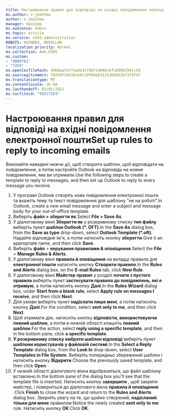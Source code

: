 ```yaml
---
title: Настроювання правил для відповіді на вхідні повідомлення електронної пошти
ms.author: v-jmathew
author: v-jmathew
manager: dansimp
ms.audience: Admin
ms.topic: article
ms.service: o365-administration
ROBOTS: NOINDEX, NOFOLLOW
localization_priority: Normal
ms.collection: Adm_O365
ms.custom:
- "9000761"
- "7254"
ms.openlocfilehash: 49b8aafe77aa6e31f8d724046c6fc0996294cc5d
ms.sourcegitcommit: 78fe9f33438cb0c19f0dab31253b5853b73f4f47
ms.translationtype: MT
ms.contentlocale: uk-UA
ms.lasthandoff: 03/05/2021
ms.locfileid: "50527263"
---
```

# <a name="set-up-rules-to-reply-to-incoming-emails"></a><span data-ttu-id="17c25-102">Настроювання правил для відповіді на вхідні повідомлення електронної пошти</span><span class="sxs-lookup"><span data-stu-id="17c25-102">Set up rules to reply to incoming emails</span></span>

<span data-ttu-id="17c25-103">Виконайте наведені нижче дії, щоб створити шаблон, щоб відповідати на повідомлення, а потім настройте Outlook на відповідь на кожне повідомлення, яке ви отримали.</span><span class="sxs-lookup"><span data-stu-id="17c25-103">Use the following steps to create a template to reply to messages, and then set up Outlook to reply to every message you receive.</span></span>

1. <span data-ttu-id="17c25-104">У програмі Outlook створіть нове повідомлення електронної пошти та вкажіть тему та текст повідомлення для шаблону "не на роботі".</span><span class="sxs-lookup"><span data-stu-id="17c25-104">In Outlook, create a new email message and enter a subject and message body for your out-of-office template.</span></span>
2. <span data-ttu-id="17c25-105">Виберіть **файл > зберегти як**.</span><span class="sxs-lookup"><span data-stu-id="17c25-105">Select **File > Save As**.</span></span>
3. <span data-ttu-id="17c25-106">У діалоговому вікні **Зберегти як** у розкривному списку **тип файлу** виберіть пункт **шаблон Outlook (\*. OFT).**</span><span class="sxs-lookup"><span data-stu-id="17c25-106">In the **Save As** dialog box, from the **Save as type** drop-down, select **Outlook Template (\*.oft).**</span></span> <span data-ttu-id="17c25-107">Надайте відповідне ім'я, а потім натисніть кнопку **зберегти**.</span><span class="sxs-lookup"><span data-stu-id="17c25-107">Give it an appropriate name, and then click **Save**.</span></span>
4. <span data-ttu-id="17c25-108">Виберіть **файл**  >  **керування правилами & оповіщення**.</span><span class="sxs-lookup"><span data-stu-id="17c25-108">Select the **File** > **Manage Rules & Alerts**.</span></span>
5. <span data-ttu-id="17c25-109">У діалоговому вікні **правила й оповіщення** на вкладці правила для **електронної пошти** натисніть кнопку **Створити правило**.</span><span class="sxs-lookup"><span data-stu-id="17c25-109">In the **Rules and Alerts** dialog box, on the **E-mail Rules** tab, click **New Rule**.</span></span>
6. <span data-ttu-id="17c25-110">У діалоговому вікні **Майстер правил** у розділі **почати з пустого правила** виберіть пункт **застосувати правило до повідомлень, які я отримую**, а потім натисніть кнопку **Далі**.</span><span class="sxs-lookup"><span data-stu-id="17c25-110">In the **Rules Wizard** dialog box, under **Start from a blank rule**, select **Apply rule on messages I receive**, and then click **Next**.</span></span>
7. <span data-ttu-id="17c25-111">Для умови виберіть пункт **надіслати лише мені**, а потім натисніть кнопку **Далі**.</span><span class="sxs-lookup"><span data-stu-id="17c25-111">For the condition, select **sent only to me**, and then click **Next**.</span></span>
8. <span data-ttu-id="17c25-112">Щоб отримати дію, натисніть кнопку **відповісти, використовуючи певний шаблон**, а потім в нижній області клацніть **певний шаблон**.</span><span class="sxs-lookup"><span data-stu-id="17c25-112">For the action, select **reply using a specific template**, and then in the bottom pane, click **a specific template**.</span></span>
9. <span data-ttu-id="17c25-113">**У розкривному списку** **вибрати шаблон відповіді** виберіть пункт **шаблони користувачів у файловій системі**.</span><span class="sxs-lookup"><span data-stu-id="17c25-113">In the **Select a Reply Template** dialog box, from the **Look In** drop-down, select **User Templates in File System**.</span></span> <span data-ttu-id="17c25-114">Виберіть попередньо збережений шаблон і натисніть кнопку **Відкрити**.</span><span class="sxs-lookup"><span data-stu-id="17c25-114">Choose the previously saved template, and then click **Open**.</span></span>
10. <span data-ttu-id="17c25-115">У нижній області діалогового вікна відобразиться, що файл шаблону вставлено.</span><span class="sxs-lookup"><span data-stu-id="17c25-115">In the bottom pane of the dialog box you'll see that the template file is inserted.</span></span> <span data-ttu-id="17c25-116">Натисніть кнопку **завершити** , щоб закрити майстер, і поверніться до діалогового вікна **правила й оповіщення** .</span><span class="sxs-lookup"><span data-stu-id="17c25-116">Click **Finish** to close the wizard and return to the **Rules and Alerts** dialog box.</span></span> <span data-ttu-id="17c25-117">Зверніть увагу на те, що щойно створений, **надісланий тільки для мене** правилом.</span><span class="sxs-lookup"><span data-stu-id="17c25-117">Notice the newly created **sent only to me** rule.</span></span> <span data-ttu-id="17c25-118">Натисніть кнопку **OK**.</span><span class="sxs-lookup"><span data-stu-id="17c25-118">Click **OK**.</span></span>

